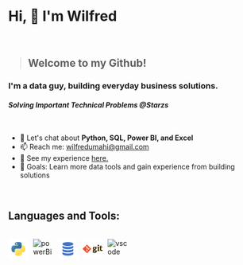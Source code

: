 <h1>Hi, 👋 I'm Wilfred</h1>
<br>

> ## Welcome to my Github!

### **I'm a data guy, building everyday business solutions.**
#### _Solving Important Technical Problems @Starzs_

<br>

- 💬 Let's chat about **Python, SQL, Power BI, and Excel**
- 📫 Reach me: [wilfredumahi@gmail.com](wilfredumahi@gmail.com)
- 📄 See my experience [here.](https://ng.linkedin.com/in/chisom-urom)
- 🥅 Goals: Learn more data tools and gain experience from building solutions

<br>

<h2>Languages and Tools:</h2>


<br>

<div>
<img align="left" alt="Python" width="40px" src="https://raw.githubusercontent.com/github/explore/80688e429a7d4ef2fca1e82350fe8e3517d3494d/topics/python/python.png?size=48" style="padding-right:10px;" />
<img align="left" alt="powerBi" width="40px" src="https://upload.wikimedia.org/wikipedia/commons/thumb/c/cf/New_Power_BI_Logo.svg/2048px-New_Power_BI_Logo.svg.png" style="padding-right:10px;" />
<img align="left" alt="sql" width="40px" src="https://raw.githubusercontent.com/github/explore/80688e429a7d4ef2fca1e82350fe8e3517d3494d/topics/sql/sql.png?size=48" style="padding-right:10px;" />
<img align="left" alt="git" width="40px" src="https://raw.githubusercontent.com/github/explore/80688e429a7d4ef2fca1e82350fe8e3517d3494d/topics/git/git.png?size=48" style="padding-right:10px;"/>
<img align="left" alt="vscode" width="40px" src="https://cdn.jsdelivr.net/gh/devicons/devicon/icons/vscode/vscode-original.svg" style="padding-right:10px;"/>
</div>
<br>
